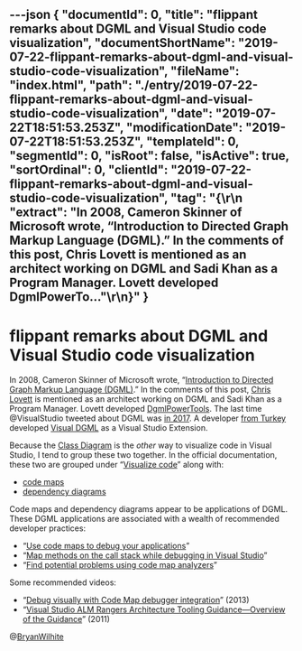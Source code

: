 ---json
{
  "documentId": 0,
  "title": "flippant remarks about DGML and Visual Studio code visualization",
  "documentShortName": "2019-07-22-flippant-remarks-about-dgml-and-visual-studio-code-visualization",
  "fileName": "index.html",
  "path": "./entry/2019-07-22-flippant-remarks-about-dgml-and-visual-studio-code-visualization",
  "date": "2019-07-22T18:51:53.253Z",
  "modificationDate": "2019-07-22T18:51:53.253Z",
  "templateId": 0,
  "segmentId": 0,
  "isRoot": false,
  "isActive": true,
  "sortOrdinal": 0,
  "clientId": "2019-07-22-flippant-remarks-about-dgml-and-visual-studio-code-visualization",
  "tag": "{\r\n  \"extract\": \"In 2008, Cameron Skinner of Microsoft wrote, “Introduction to Directed Graph Markup Language (DGML).” In the comments of this post, Chris Lovett is mentioned as an architect working on DGML and Sadi Khan as a Program Manager. Lovett developed DgmlPowerTo...\"\r\n}"
}
---

# flippant remarks about DGML and Visual Studio code visualization

In 2008, Cameron Skinner of Microsoft wrote, “[Introduction to Directed Graph Markup Language (DGML)](https://blogs.msdn.microsoft.com/camerons/2008/12/16/introduction-to-directed-graph-markup-language-dgml/).” In the comments of this post, [Chris Lovett](https://www.microsoft.com/en-us/research/people/clovett/) is mentioned as an architect working on DGML and Sadi Khan as a Program Manager. Lovett developed [DgmlPowerTools](https://marketplace.visualstudio.com/publishers/ChrisLovett). The last time <span class="citation">@VisualStudio</span> tweeted about DGML was [in 2017](https://twitter.com/VisualStudio/status/922944544861237249). A developer [from Turkey](https://ceyhunciper.wordpress.com/category/dgml/) developed [Visual DGML](https://marketplace.visualstudio.com/items?itemName=CeyhunCiper.VisualDGML) as a Visual Studio Extension.

Because the [Class Diagram](https://docs.microsoft.com/en-us/visualstudio/ide/class-designer/designing-and-viewing-classes-and-types?view=vs-2019) is the *other* way to visualize code in Visual Studio, I tend to group these two together. In the official documentation, these two are grouped under “[Visualize code](https://docs.microsoft.com/en-us/visualstudio/modeling/visualize-code?view=vs-2019)” along with:

* [code maps](https://docs.microsoft.com/en-us/visualstudio/modeling/map-dependencies-across-your-solutions?view=vs-2019)
* [dependency diagrams](https://docs.microsoft.com/en-us/visualstudio/modeling/create-layer-diagrams-from-your-code?view=vs-2019)

Code maps and dependency diagrams appear to be applications of DGML. These DGML applications are associated with a wealth of recommended developer practices:

* “[Use code maps to debug your applications](https://docs.microsoft.com/en-us/visualstudio/modeling/use-code-maps-to-debug-your-applications?view=vs-2019)”
* “[Map methods on the call stack while debugging in Visual Studio](https://docs.microsoft.com/en-us/visualstudio/modeling/map-methods-on-the-call-stack-while-debugging-in-visual-studio?view=vs-2019)”
* “[Find potential problems using code map analyzers](https://docs.microsoft.com/en-us/visualstudio/modeling/find-potential-problems-using-code-map-analyzers?view=vs-2019)”

Some recommended videos:

* “[Debug visually with Code Map debugger integration](https://channel9.msdn.com/Series/Visual-Studio-2012-Premium-and-Ultimate-Overview/Visual-Studio-Ultimate-2012Debug-visually-with-Code-Map-debugger-integration)” (2013)
* “[Visual Studio ALM Rangers Architecture Tooling Guidance—Overview of the Guidance](https://channel9.msdn.com/Blogs/Visual-Studio-ALM-Rangers/ABEExtensionOverview?term=Visual%20Studio%20Architecture%20Tooling%20Guidance&lang-en=true)” (2011)

@[BryanWilhite](https://twitter.com/BryanWilhite)
